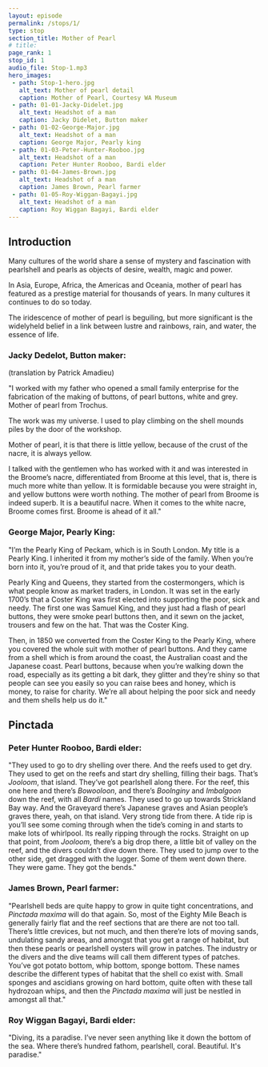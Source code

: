 ```yaml
---
layout: episode
permalink: /stops/1/
type: stop
section_title: Mother of Pearl
# title:
page_rank: 1
stop_id: 1
audio_file: Stop-1.mp3
hero_images:
 - path: Stop-1-hero.jpg
   alt_text: Mother of pearl detail
   caption: Mother of Pearl, Courtesy WA Museum
 - path: 01-01-Jacky-Didelet.jpg
   alt_text: Headshot of a man
   caption: Jacky Didelet, Button maker
 - path: 01-02-George-Major.jpg
   alt_text: Headshot of a man
   caption: George Major, Pearly king
 - path: 01-03-Peter-Hunter-Rooboo.jpg
   alt_text: Headshot of a man
   caption: Peter Hunter Rooboo, Bardi elder
 - path: 01-04-James-Brown.jpg
   alt_text: Headshot of a man
   caption: James Brown, Pearl farmer
 - path: 01-05-Roy-Wiggan-Bagayi.jpg
   alt_text: Headshot of a man
   caption: Roy Wiggan Bagayi, Bardi elder
---
```


## Introduction

Many cultures of the world share a sense of mystery and fascination with pearlshell and pearls as objects of desire, wealth, magic and power.

In Asia, Europe, Africa, the Americas and Oceania, mother of pearl has featured as a prestige material for thousands of years. In many cultures it continues to do so today.

The iridescence of mother of pearl is beguiling, but more significant is the widelyheld belief in a link between lustre and rainbows, rain, and water, the essence of life.

### Jacky Dedelot, Button maker:

(translation by Patrick Amadieu)

"I worked with my father who opened a small family enterprise for the fabrication of the making of buttons, of pearl buttons, white and grey. Mother of pearl from Trochus.

The work was my universe. I used to play climbing on the shell mounds piles by the door of the workshop.

Mother of pearl, it is that there is little yellow, because of the crust of the nacre, it is always yellow.

I talked with the gentlemen who has worked with it and was interested in the Broome’s nacre, differentiated from Broome at this level, that is, there is much more white than yellow. It is formidable because you were straight in, and yellow buttons were worth nothing. The mother of pearl from Broome is indeed superb. It is a beautiful nacre. When it comes to the white nacre, Broome comes first. Broome is ahead of it all."

### George Major, Pearly King:

"I’m the Pearly King of Peckam, which is in South London. My title is a Pearly King. I inherited it from my mother’s side of the family. When you’re born into it, you’re proud of it, and that pride takes you to your death.

Pearly King and Queens, they started from the costermongers, which is what people know as market traders, in London. It was set in the early 1700’s that a Coster King was first elected into supporting the poor, sick and needy. The first one was Samuel King, and they just had a flash of pearl buttons, they were smoke pearl buttons then, and it sewn on the jacket, trousers and few on the hat. That was the Coster King.

Then, in 1850 we converted from the Coster King to the Pearly King, where you covered the whole suit with mother of pearl buttons. And they came from a shell which is from around the coast, the Australian coast and the Japanese coast. Pearl buttons, because when you’re walking down the road, especially as its getting a bit dark, they glitter and they’re shiny so that people can see you easily so you can raise bees and honey, which is money, to raise for charity. We’re all about helping the poor sick and needy and them shells help us do it."

## Pinctada

### Peter Hunter Rooboo, Bardi elder:

"They used to go to dry shelling over there. And the reefs used to get dry. They used to get on the reefs and start dry shelling, filling their bags. That’s *Jooloom*, that island. They’ve got pearlshell along there. For the reef, this one here and there’s *Bowooloon*, and there’s *Boolnginy* and *Imbalgoon* down the reef, with all *Bardi* names. They used to go up towards Strickland Bay way. And the Graveyard there’s Japanese graves and Asian people’s graves there, yeah, on that island. Very strong tide from there. A tide rip is you’ll see some coming through when the tide’s coming in and starts to make lots of whirlpool. Its really ripping through the rocks. Straight on up that point, from *Jooloom*, there’s a big drop there, a little bit of valley on the reef, and the divers couldn’t dive down there. They used to jump over to the other side, get dragged with the lugger. Some of them went down there. They were game. They got the bends."

### James Brown, Pearl farmer:

"Pearlshell beds are quite happy to grow in quite tight concentrations, and *Pinctada maxima* will do that again. So, most of the Eighty Mile Beach is generally fairly flat and the reef sections that are there are not too tall. There’s little crevices, but not much, and then there’re lots of moving sands, undulating sandy areas, and amongst that you get a range of habitat, but then these pearls or pearlshell oysters will grow in patches. The industry or the divers and the dive teams will call them different types of patches. You’ve got potato bottom, whip bottom, sponge bottom. These names describe the different types of habitat that the shell co exist with. Small sponges and ascidians growing on hard bottom, quite often with these tall hydrozoan whips, and then the *Pinctada maxima* will just be nestled in amongst all that."

### Roy Wiggan Bagayi, Bardi elder:

"Diving, its a paradise. I’ve never seen anything like it down the bottom of the sea. Where there’s hundred fathom, pearlshell, coral. Beautiful. It's paradise."